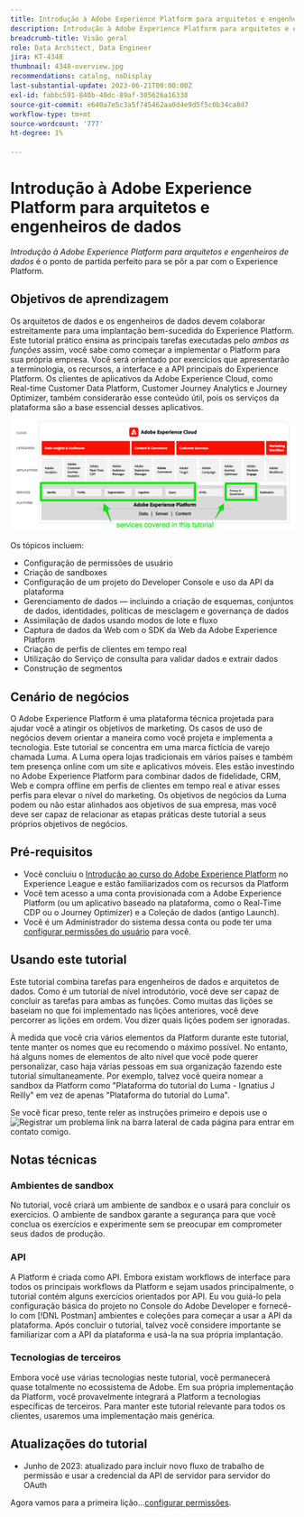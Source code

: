 ```yaml
---
title: Introdução à Adobe Experience Platform para arquitetos e engenheiros de dados
description: Introdução à Adobe Experience Platform para arquitetos e engenheiros de dados.
breadcrumb-title: Visão geral
role: Data Architect, Data Engineer
jira: KT-4348
thumbnail: 4348-overview.jpg
recommendations: catalog, noDisplay
last-substantial-update: 2023-06-21T00:00:00Z
exl-id: fabbc591-840b-40dc-89af-305626a16338
source-git-commit: e640a7e5c3a5f745462aa0d4e9d5f5c0b34ca8d7
workflow-type: tm+mt
source-wordcount: '777'
ht-degree: 1%

---
```


# Introdução à Adobe Experience Platform para arquitetos e engenheiros de dados

<!--5min-->

_Introdução à Adobe Experience Platform para arquitetos e engenheiros de dados_ é o ponto de partida perfeito para se pôr a par com o Experience Platform.


<!--How do we address ETL-->

## Objetivos de aprendizagem

Os arquitetos de dados e os engenheiros de dados devem colaborar estreitamente para uma implantação bem-sucedida do Experience Platform. Este tutorial prático ensina as principais tarefas executadas pelo _ambas as funções_ assim, você sabe como começar a implementar o Platform para sua própria empresa. Você será orientado por exercícios que apresentarão a terminologia, os recursos, a interface e a API principais do Experience Platform. Os clientes de aplicativos da Adobe Experience Cloud, como Real-time Customer Data Platform, Customer Journey Analytics e Journey Optimizer, também considerarão esse conteúdo útil, pois os serviços da plataforma são a base essencial desses aplicativos.

![Adobe Experience Cloud marketecture destacando os serviços da Platform abordados neste tutorial — identidade, perfil, segmentação, assimilação, consulta e governança](assets/marketecture.png)

Os tópicos incluem:

* Configuração de permissões de usuário
* Criação de sandboxes
* Configuração de um projeto do Developer Console e uso da API da plataforma
* Gerenciamento de dados — incluindo a criação de esquemas, conjuntos de dados, identidades, políticas de mesclagem e governança de dados
* Assimilação de dados usando modos de lote e fluxo
* Captura de dados da Web com o SDK da Web da Adobe Experience Platform
* Criação de perfis de clientes em tempo real
* Utilização do Serviço de consulta para validar dados e extrair dados
* Construção de segmentos

## Cenário de negócios

O Adobe Experience Platform é uma plataforma técnica projetada para ajudar você a atingir os objetivos de marketing. Os casos de uso de negócios devem orientar a maneira como você projeta e implementa a tecnologia. Este tutorial se concentra em uma marca fictícia de varejo chamada Luma. A Luma opera lojas tradicionais em vários países e também tem presença online com um site e aplicativos móveis. Eles estão investindo no Adobe Experience Platform para combinar dados de fidelidade, CRM, Web e compra offline em perfis de clientes em tempo real e ativar esses perfis para elevar o nível do marketing. Os objetivos de negócios da Luma podem ou não estar alinhados aos objetivos de sua empresa, mas você deve ser capaz de relacionar as etapas práticas deste tutorial a seus próprios objetivos de negócios.

## Pré-requisitos

* Você concluiu o [Introdução ao curso do Adobe Experience Platform](https://experienceleague.adobe.com/?recommended=ExperiencePlatform-U-1-2020.1&amp;lang=pt-BR) no Experience League e estão familiarizados com os recursos da Platform
* Você tem acesso a uma conta provisionada com a Adobe Experience Platform (ou um aplicativo baseado na plataforma, como o Real-Time CDP ou o Journey Optimizer) e a Coleção de dados (antigo Launch).
* Você é um Administrador do sistema dessa conta ou pode ter uma [configurar permissões do usuário](configure-permissions.md) para você.

## Usando este tutorial

Este tutorial combina tarefas para engenheiros de dados e arquitetos de dados. Como é um tutorial de nível introdutório, você deve ser capaz de concluir as tarefas para ambas as funções. Como muitas das lições se baseiam no que foi implementado nas lições anteriores, você deve percorrer as lições em ordem. Vou dizer quais lições podem ser ignoradas.

À medida que você cria vários elementos da Platform durante este tutorial, tente manter os nomes que eu recomendo o máximo possível. No entanto, há alguns nomes de elementos de alto nível que você pode querer personalizar, caso haja várias pessoas em sua organização fazendo este tutorial simultaneamente. Por exemplo, talvez você queira nomear a sandbox da Platform como &quot;Plataforma do tutorial do Luma - Ignatius J Reilly&quot; em vez de apenas &quot;Plataforma do tutorial do Luma&quot;.

Se você ficar preso, tente reler as instruções primeiro e depois use o ![Registrar um problema](https://experienceleague.adobe.com/assets/img/feedback.svg) link na barra lateral de cada página para entrar em contato comigo.

## Notas técnicas

### Ambientes de sandbox

No tutorial, você criará um ambiente de sandbox e o usará para concluir os exercícios. O ambiente de sandbox garante a segurança para que você conclua os exercícios e experimente sem se preocupar em comprometer seus dados de produção.

### API

A Platform é criada como API. Embora existam workflows de interface para todos os principais workflows da Platform e sejam usados principalmente, o tutorial contém alguns exercícios orientados por API. Eu vou guiá-lo pela configuração básica do projeto no Console do Adobe Developer e fornecê-lo com [!DNL Postman] ambientes e coleções para começar a usar a API da plataforma. Após concluir o tutorial, talvez você considere importante se familiarizar com a API da plataforma e usá-la na sua própria implantação.

### Tecnologias de terceiros

Embora você use várias tecnologias neste tutorial, você permanecerá quase totalmente no ecossistema de Adobe. Em sua própria implementação da Platform, você provavelmente integrará a Platform a tecnologias específicas de terceiros. Para manter este tutorial relevante para todos os clientes, usaremos uma implementação mais genérica.

## Atualizações do tutorial

* Junho de 2023: atualizado para incluir novo fluxo de trabalho de permissão e usar a credencial da API de servidor para servidor do OAuth


Agora vamos para a primeira lição...[configurar permissões](configure-permissions.md).

